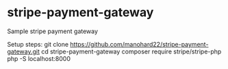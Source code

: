 # stripe-payment-gateway
Sample stripe payment gateway

Setup steps: 
git clone https://github.com/manohard22/stripe-payment-gateway.git
cd stripe-payment-gateway
composer require stripe/stripe-php
php -S localhost:8000
